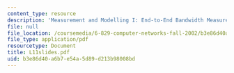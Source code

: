 ```yaml
---
content_type: resource
description: 'Measurement and Modelling I: End-to-End Bandwidth Measurements'
file: null
file_location: /coursemedia/6-829-computer-networks-fall-2002/b3e86d40a6b7e54a5d89d213b98008bd_L11slides.pdf
file_type: application/pdf
resourcetype: Document
title: L11slides.pdf
uid: b3e86d40-a6b7-e54a-5d89-d213b98008bd
---
```

